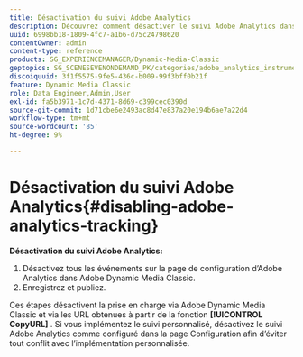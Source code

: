```yaml
---
title: Désactivation du suivi Adobe Analytics
description: Découvrez comment désactiver le suivi Adobe Analytics dans Adobe Dynamic Media Classic.
uuid: 6998bb18-1809-4fc7-a1b6-d75c24798620
contentOwner: admin
content-type: reference
products: SG_EXPERIENCEMANAGER/Dynamic-Media-Classic
geptopics: SG_SCENESEVENONDEMAND_PK/categories/adobe_analytics_instrumentation_kit
discoiquuid: 3f1f5575-9fe5-436c-b009-99f3bff0b21f
feature: Dynamic Media Classic
role: Data Engineer,Admin,User
exl-id: fa5b3971-1c7d-4371-8d69-c399cec0390d
source-git-commit: 1d71cbe6e2493ac8d47e837a20e194b6ae7a22d4
workflow-type: tm+mt
source-wordcount: '85'
ht-degree: 9%

---
```


# Désactivation du suivi Adobe Analytics{#disabling-adobe-analytics-tracking}

**Désactivation du suivi Adobe Analytics:**

1. Désactivez tous les événements sur la page de configuration d’Adobe Analytics dans Adobe Dynamic Media Classic.
1. Enregistrez et publiez.

Ces étapes désactivent la prise en charge via Adobe Dynamic Media Classic et via les URL obtenues à partir de la fonction **[!UICONTROL CopyURL]** . Si vous implémentez le suivi personnalisé, désactivez le suivi Adobe Analytics comme configuré dans la page Configuration afin d’éviter tout conflit avec l’implémentation personnalisée.
